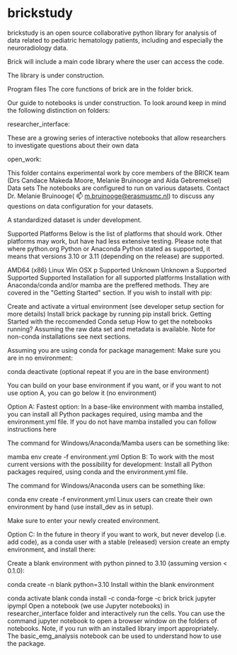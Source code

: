 # brickstudy

brickstudy is an open source collaborative python library for analysis of data related to pediatric hematology patients, including and especially the neuroradiology data.

Brick will include a main code library where the user can access the code.

The library is under construction.

Program files
The core functions of brick are in the folder brick.

Our guide to notebooks is under construction. To look around keep in mind the following distinction on folders:

researcher_interface:

These are a growing series of interactive notebooks that allow researchers to investigate questions about their own data

open_work:

This folder contains experimental work by core members of the BRICK team (Drs Candace Makeda Moore, Melanie Bruinooge and Aida Gebremeksel)
Data sets
The notebooks are configured to run on various datasets. Contact Dr. Melanie Bruinooge( 📫 m.bruinooge@erasmusmc.nl) to discuss any questions on data configuration for your datasets.

A standardized dataset is under development.


Supported Platforms
 Below is the list of platforms that should work. Other platforms may work, but have had less extensive testing. Please note that where python.org Python or Anaconda Python stated as supported, it means that versions 3.10 or 3.11 (depending on the release) are supported.

AMD64 (x86)
Linux	Win	OSX
p	Supported	Unknown	Unknown
a	Supported	Supported	Supported
Installation for all supported platforms
Installation with Anaconda/conda and/or mamba are the preffered methods. They are covered in the "Getting Started" section. If you wish to install with pip:

Create and activate a virtual environment (see developer setup section for more details)
Install brick package by running pip install brick.
Getting Started
with the reccomended Conda setup
How to get the notebooks running? Assuming the raw data set and metadata is available. Note for non-conda installations see next sections.

Assuming you are using conda for package management:
Make sure you are in no environment:

conda deactivate
(optional repeat if you are in the base environment)

You can build on your base environment if you want, or if you want to not use option A, you can go below it (no environment)

Option A: Fastest option: In a base-like environment with mamba installed, you can install all Python packages required, using mamba and the environment.yml file.
If you do not have mamba installed you can follow instructions here

The command for Windows/Anaconda/Mamba users can be something like:

mamba env create -f environment.yml
Option B: To work with the most current versions with the possibility for development: Install all Python packages required, using conda and the environment.yml file.

The command for Windows/Anaconda users can be something like:

conda env create -f environment.yml
Linux users can create their own environment by hand (use install_dev as in setup).

Make sure to enter your newly created environment.

Option C: In the future in theory if you want to work, but never develop (i.e. add code), as a conda user with a stable (released) version create an empty environment, and install there:

Create a blank environment with python pinned to 3.10 (assuming version < 0.1.0):

conda create -n blank python=3.10
Install within the blank environment

  conda activate blank
  conda install -c conda-forge -c brick brick jupyter ipympl
Open a notebook (we use Jupyter notebooks) in researcher_interface folder and interactively run the cells. You can use the command jupyter notebook to open a browser window on the folders of notebooks. Note, if you run with an installed library import appropriately. The basic_emg_analysis notebook can be used to understand how to use the package.